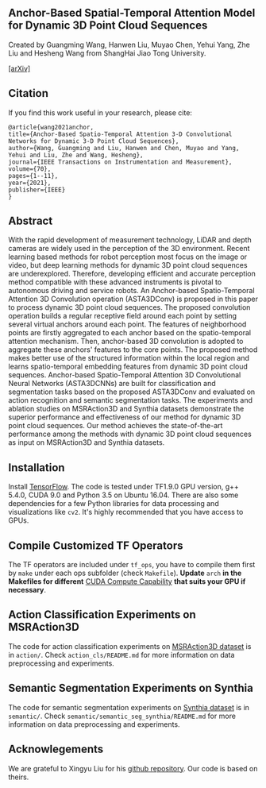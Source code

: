 ## Anchor-Based Spatial-Temporal Attention Model for Dynamic 3D Point Cloud Sequences

Created by Guangming Wang</a>, Hanwen Liu</a>, Muyao Chen</a>, Yehui Yang</a>, Zhe Liu</a> and Hesheng Wang</a> from ShangHai Jiao Tong University.

[[arXiv]](https://arxiv.org/abs/2012.10860)


## Citation
If you find this work useful in your research, please cite:
```
@article{wang2021anchor,
title={Anchor-Based Spatio-Temporal Attention 3-D Convolutional Networks for Dynamic 3-D Point Cloud Sequences},
author={Wang, Guangming and Liu, Hanwen and Chen, Muyao and Yang, Yehui and Liu, Zhe and Wang, Hesheng},
journal={IEEE Transactions on Instrumentation and Measurement},
volume={70},
pages={1--11},
year={2021},
publisher={IEEE}
}
```

## Abstract

With the rapid development of measurement technology,  LiDAR and depth cameras are widely used in the perception of the 3D environment. Recent learning based methods for robot perception most focus on the image or video, but deep learning methods for dynamic 3D point cloud sequences are underexplored. Therefore, developing efficient and accurate perception method compatible with these advanced instruments is pivotal to autonomous driving and service robots. An Anchor-based Spatio-Temporal Attention 3D Convolution operation (ASTA3DConv) is proposed in this paper to process dynamic 3D point cloud sequences. The proposed convolution operation builds a regular receptive field around each point by setting several virtual anchors around each point. The features of neighborhood points are firstly aggregated to each anchor based on the spatio-temporal attention mechanism. Then, anchor-based 3D convolution is adopted to aggregate these anchors' features to the core points. The proposed method makes better use of the structured information within the local region and learns spatio-temporal embedding features from dynamic 3D point cloud sequences. Anchor-based Spatio-Temporal Attention 3D Convolutional Neural Networks (ASTA3DCNNs) are built for classification and segmentation tasks based on the proposed ASTA3DConv and evaluated on action recognition and semantic segmentation tasks. The experiments and ablation studies on MSRAction3D and Synthia datasets demonstrate the superior performance and effectiveness of our method for dynamic 3D point cloud sequences. Our method achieves the state-of-the-art performance among the methods with dynamic 3D point cloud sequences as input on MSRAction3D and Synthia datasets.

## Installation

Install <a href="https://www.tensorflow.org/install/">TensorFlow</a>. The code is tested under TF1.9.0 GPU version, g++ 5.4.0, CUDA 9.0 and Python 3.5 on Ubuntu 16.04. There are also some dependencies for a few Python libraries for data processing and visualizations like `cv2`. It's highly recommended that you have access to GPUs.




## Compile Customized TF Operators
The TF operators are included under `tf_ops`, you have to compile them first by `make` under each ops subfolder (check `Makefile`). **Update** `arch` **in the Makefiles for different** <a href="https://en.wikipedia.org/wiki/CUDA#GPUs_supported">CUDA Compute Capability</a> **that suits your GPU if necessary**.

## Action Classification Experiments on MSRAction3D

The code for action classification experiments on <a href="https://drive.google.com/file/d/1djwAK3oZTAIFbCz531eClxINmsZgGO_H/view?usp=sharing">MSRAction3D dataset</a> is in `action/`. Check `action_cls/README.md` for more information on data preprocessing and experiments.

## Semantic Segmentation Experiments on Synthia

The code for semantic segmentation experiments on <a href="http://synthia-dataset.net/downloads/">Synthia dataset</a> is in `semantic/`. Check `semantic/semantic_seg_synthia/README.md` for more information on data preprocessing and experiments.


## Acknowlegements

We are grateful to Xingyu Liu for his <a href="https://github.com/xingyul/meteornet">github repository</a>. Our code is based on theirs.
